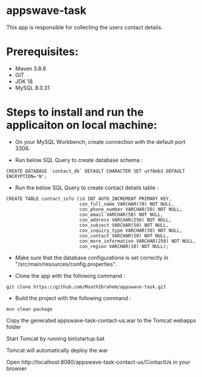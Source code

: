 # appswave-task

This app is responsible for collecting the users contact details. 

# Prerequisites:
- Maven 3.8.6
- GIT
- JDK 18
- MySQL  8.0.31

# Steps to install and run the applicaiton on local machine:

- On your MySQL Workbench, create connection with the default port 3306.

- Run below SQL Query to create database schema : 

```
CREATE DATABASE `contact_db` DEFAULT CHARACTER SET utf8mb3 DEFAULT ENCRYPTION='N';
```

- Run the below SQL Query to create contact details table : 
```
CREATE TABLE contact_info (id INT AUTO_INCREMENT PRIMARY KEY,
						   con_full_name VARCHAR(70) NOT NULL, 
                           con_phone_number VARCHAR(50) NOT NULL,
                           con_email VARCHAR(50) NOT NULL,
                           con_address VARCHAR(250) NOT NULL,
                           con_subject VARCHAR(50) NOT NULL,
                           con_inquiry_type VARCHAR(50) NOT NULL,
                           con_contact VARCHAR(50) NOT NULL,
                           con_more_information VARCHAR(250) NOT NULL,
                           con_region VARCHAR(10) NOT NULL);
```

- Make sure that the database configurations is set correctly in "/src/main/resources/config.properties".

- Clone the app with the following command :
```
git clone https://github.com/MoathIbrahem/appswave-task.git
```

- Build the project with the following command :
```
mvn clean package
```

Copy the generated appswave-task-contact-us.war to the Tomcat webapps folder

Start Tomcat by running bin\startup.bat

Tomcat will automatically deploy the war

Open http://localhost:8080/appswave-task-contact-us/ContactUs in your browser

